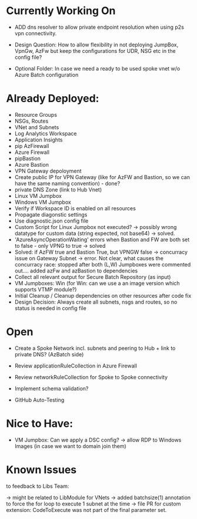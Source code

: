 # Currently Working On 


- ADD dns resolver to allow private endpoint resolution when using p2s vpn connectivity. 

- Design Question: How to allow flexibility in not deploying JumpBox, VpnGw, AzFw but keep the configurations for UDR, NSG etc in the config file?

- Optional Folder: In case we need a ready to be used spoke vnet w/o Azure Batch configuration


# Already Deployed: 

- Resource Groups
- NSGs, Routes
- VNet and Subnets
- Log Analytics Workspace
- Application Insights
- pip AzFirewall
- Azure Firewall
- pipBastion
- Azure Bastion
- VPN Gateway depoloyment
- Create public IP for VPN Gateway (like for AzFW and Bastion, so we can have the same naming convention) - done?
- private DNS Zone (link to Hub Vnet)
- Linux VM Jumpbox
- Windows VM Jumpbox
- Verify if Workspace ID is enabled on all resources
- Propagate diagonstic settings
- Use diagnostic.json config file
- Custom Script for Linux Jumpbox not executed? -> possibly wrong datatype for custom data (string expected, not base64) -> solved.
- 'AzureAsyncOperationWaiting' errors when Bastion and FW are both set to false - only VPNG to true -> solved
- Solved: if AzFW true and Bastion True, but VPNGW false -> concurracy issue on Gateway Subnet -> error. Not clear, what causes the concurracy race: stopped after both (L,W) Jumpboxes were commented out.... added azFw and azBastion to dependencies
- Collect all relevant output for Secure Batch Repository (as input)
- VM Jumpboxes: Win (for Win: can we use a an image version which supports VTMP module?)
- Initial Cleanup / Cleanup dependencies on other resources after code fix
- Design Decision: Always create all subnets, nsgs and routes, so no status is needed in config file

# Open

- Create a Spoke Network incl. subnets and peering to Hub + link to private DNS? (AzBatch side)

- Review applicationRuleCollection in Azure Firewall
- Review networkRuleCollection for Spoke to Spoke connectivity

- Implement schema validation?
- GitHub Auto-Testing

# Nice to Have: 


- VM Jumpbox: Can we apply a DSC config? -> allow RDP to Windows Images (in case we want to domain join them)

# Known Issues 

to feedback to Libs Team:

-> might be related to LibModule for VNets -> added batchsize(1) annotation to force the for loop to execute 1 subnet at the time
-> file PR for custom extension: CodeToExecute was not part of the final parameter set.